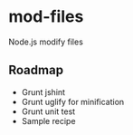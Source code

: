 # mod-files

Node.js modify files

## Roadmap
* Grunt jshint
* Grunt uglify for minification
* Grunt unit test
* Sample recipe